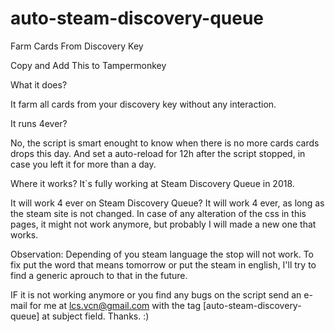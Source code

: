 # auto-steam-discovery-queue
Farm Cards From Discovery Key

Copy and Add This to Tampermonkey

What it does?

It farm all cards from your discovery key without any interaction.

It runs 4ever?

No, the script is smart enought to know when there is no more cards cards drops this day. 
And set a auto-reload for 12h after the script stopped, in case you left it for more than a day.

Where it works?
It`s fully working at Steam Discovery Queue in 2018.

It will work 4 ever on Steam Discovery Queue?
It will work 4 ever, as long as the steam site is not changed. In case of any alteration of the css in this pages, 
it might not work anymore, but probably I will made a new one that works.

Observation: Depending of you steam language the stop will not work. To fix put the word that means tomorrow or put the steam in english, I'll try to find a generic aprouch to that in the future.

IF it is not working anymore or you find any bugs on the script send an e-mail for me at lcs.vcn@gmail.com 
with the tag  [auto-steam-discovery-queue] at subject field. Thanks. :)
